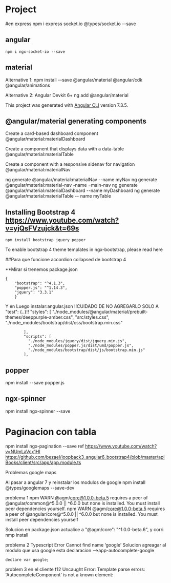 # Project
#en express
        npm i express socket.io @types/socket.io --save

## angular
    npm i ngx-socket-io --save 

## material

Alternative 1:
  npm install --save @angular/material @angular/cdk @angular/animations

Alternative 2: Angular Devkit 6+
    ng add @angular/material




This project was generated with [Angular CLI](https://github.com/angular/angular-cli) version 7.3.5.

##  @angular/material generating components



Create a card-based dashboard component
@angular/material:materialDashboard

Create a component that displays data with a data-table
@angular/material:materialTable

Create a component with a responsive sidenav for navigation
    @angular/material:materialNav

ng generate @angular/material:materialNav --name myNav
ng generate @angular/material:material-nav -name =main-nav
ng generate @angular/material:materialDashboard --name myDashboard
ng generate @angular/material:materialTable -- name myTable

## Installing Bootstrap 4 https://www.youtube.com/watch?v=yjQsFVzujck&t=69s
    npm install bootstrap jquery popper
    
   
   To enable bootstrap 4 theme templates in ngx-bootstrap, please read here
   <!-- index.html En este caso no se hizo esto-->

 

   ##Para que funcione accordion collapsed de bootstrap 4

   **Mirar si trenemos  package.json

    {
        "bootstrap": "^4.1.3",
        "popper.js": "^1.14.3",
        "jquery": "3.3.1"
        }

   Y en 
Luego instalar:angular.json !!CUIDADO DE NO AGREGARLO SOLO A "test": {..}!!
       "styles": [
              "./node_modules/@angular/material/prebuilt-themes/deeppurple-amber.css",
              "src/styles.css",
              "./node_modules/bootstrap/dist/css/bootstrap.min.css"

            ],
            "scripts": [
              "./node_modules/jquery/dist/jquery.min.js",
              "./node_modules/popper.js/dist/umd/popper.js",
              "./node_modules/bootstrap/dist/js/bootstrap.min.js"
            ],
## popper
   npm install --save popper.js

##  ngx-spinner
npm install ngx-spinner --save

# Paginacion con tabla
npm install ngx-pagination --save
   ref
    https://www.youtube.com/watch?v=NUmLaVcx1HI
    https://github.com/bezael/loopback3_angular6_bootstrap4/blob/master/apiBooks/client/src/app/app.module.ts



Problemas google maps

Al pasar a angular 7  y reinstalar los modulos de google
npm install @types/googlemaps --save-dev


problema 1
  npm WARN @agm/core@1.0.0-beta.5 requires a peer of @angular/common@^5.0.0 || ^6.0.0 but none is installed. You must install peer dependencies yourself.
  npm WARN @agm/core@1.0.0-beta.5 requires a peer of @angular/core@^5.0.0 || ^6.0.0 but none is installed. You must install peer dependencies yourself

Solucion 
 en package.json  actualice a  "@agm/core": "^1.0.0-beta.6",
  y corri nmp install

problema 2 Typescript Error Cannot find name ‘google’
 Solucion   agreagar al modulo que usa google esta declaracion -->app-autocomplete-google

    declare var google;
problem 3 en el cliente f12
    Uncaught Error: Template parse errors: 'AutocompleteComponent' is not a known element:    



    

